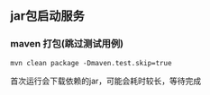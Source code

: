 ## jar包启动服务

### maven 打包(跳过测试用例)
```
mvn clean package -Dmaven.test.skip=true
```
首次运行会下载依赖的jar，可能会耗时较长，等待完成
